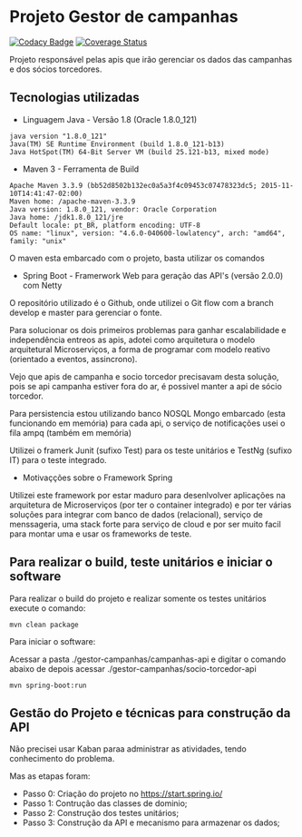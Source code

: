 # Projeto Gestor de campanhas

[![Codacy Badge](https://api.codacy.com/project/badge/Grade/f99952dce79f46cd816e5f2b2815588c)](https://www.codacy.com/app/ander-f-silva/gestor-campanhas?utm_source=github.com&amp;utm_medium=referral&amp;utm_content=ander-f-silva/gestor-campanhas&amp;utm_campaign=Badge_Grade)
[![Coverage Status](https://coveralls.io/repos/github/ander-f-silva/gestor-campanhas/badge.svg?branch=master)](https://coveralls.io/github/ander-f-silva/gestor-campanhas?branch=master)

Projeto responsável pelas apis que irão gerenciar os dados das campanhas e dos sócios torcedores.

## Tecnologias utilizadas

* Linguagem Java - Versão 1.8 (Oracle 1.8.0_121)

```
java version "1.8.0_121"
Java(TM) SE Runtime Environment (build 1.8.0_121-b13)
Java HotSpot(TM) 64-Bit Server VM (build 25.121-b13, mixed mode)
```

* Maven 3 - Ferramenta de Build

```
Apache Maven 3.3.9 (bb52d8502b132ec0a5a3f4c09453c07478323dc5; 2015-11-10T14:41:47-02:00)
Maven home: /apache-maven-3.3.9
Java version: 1.8.0_121, vendor: Oracle Corporation
Java home: /jdk1.8.0_121/jre
Default locale: pt_BR, platform encoding: UTF-8
OS name: "linux", version: "4.6.0-040600-lowlatency", arch: "amd64", family: "unix"
```

O maven esta embarcado com o projeto, basta utilizar os comandos 

* Spring Boot - Framerwork Web para geração das API's (versão 2.0.0) com Netty

O repositório utilizado é o Github, onde utilizei o Git flow com a branch develop e master para gerenciar o fonte.

Para solucionar os dois primeiros problemas para ganhar escalabilidade e independência entreos as apis, adotei como arquitetura
o modelo arquitetural Microserviços, a forma de programar com modelo reativo (orientado a eventos, assincrono).

Vejo que apis de campanha e socio torcedor precisavam desta solução, pois se api campanha estiver fora do ar, é possivel manter a api 
de sócio torcedor.

Para persistencia estou utilizando banco NOSQL Mongo embarcado (esta funcionando em memória) para cada api, 
o serviço de notificações usei o fila ampq (também em memória)

Utilizei o framerk Junit (sufixo Test) para os teste unitários e TestNg (sufixo IT) para o teste integrado.


* Motivaçções sobre o Framework Spring

Utilizei este framework por estar maduro para desenlvolver aplicações na arquitetura de Microserviços (por ter o container integrado)
e por ter várias soluções para integrar com banco de dados (relacional), serviço de menssageria, uma stack forte para serviço de cloud e 
por ser muito facil para montar uma e usar os frameworks de teste.

## Para realizar o build, teste unitários e iniciar o software

Para realizar o build do projeto e realizar somente os testes unitários execute o comando:

```
mvn clean package
```

Para iniciar o software: 

Acessar a pasta ./gestor-campanhas/campanhas-api e digitar o comando abaixo de depois acessar
./gestor-campanhas/socio-torcedor-api


``` 
mvn spring-boot:run
```

## Gestão do Projeto e técnicas para construção da API

Não precisei usar Kaban paraa administrar as atividades, tendo conhecimento do problema.

Mas as etapas foram:

* Passo 0: Criação do projeto no https://start.spring.io/
* Passo 1: Contrução das classes de dominio;
* Passo 2: Construção dos testes unitários;
* Passo 3: Construção da API e mecanismo para armazenar os dados;
